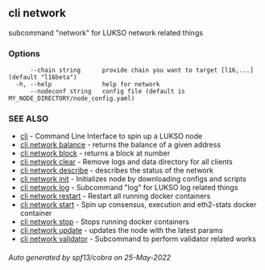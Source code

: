## cli network

subcommand "network" for LUKSO network related things

### Options

```
      --chain string      provide chain you want to target [l16,...] (default "l16beta")
  -h, --help              help for network
      --nodeconf string   config file (default is MY_NODE_DIRECTORY/node_config.yaml)
```

### SEE ALSO

* [cli](cli.md)	 - Command Line Interface to spin up a LUKSO node
* [cli network balance](cli_network_balance.md)	 - returns the balance of a given address
* [cli network block](cli_network_block.md)	 - returns a block at number
* [cli network clear](cli_network_clear.md)	 - Remove logs and data directory for all clients
* [cli network describe](cli_network_describe.md)	 - describes the status of the network
* [cli network init](cli_network_init.md)	 - Initializes node by downloading configs and scripts
* [cli network log](cli_network_log.md)	 - Subcommand "log" for LUKSO log related things
* [cli network restart](cli_network_restart.md)	 - Restart all running docker containers
* [cli network start](cli_network_start.md)	 - Spin up consensus, execution and eth2-stats docker container
* [cli network stop](cli_network_stop.md)	 - Stops running docker containers
* [cli network update](cli_network_update.md)	 - updates the node with the latest params
* [cli network validator](cli_network_validator.md)	 - Subcommand to perform validator related works

###### Auto generated by spf13/cobra on 25-May-2022
